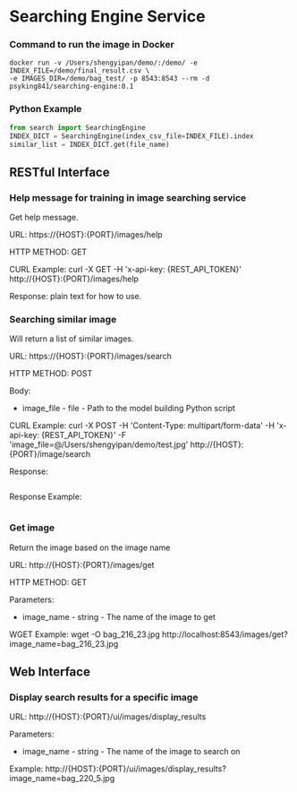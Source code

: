 # Searching Engine Service

### Command to run the image in Docker
```$bash
docker run -v /Users/shengyipan/demo/:/demo/ -e INDEX_FILE=/demo/final_result.csv \
-e IMAGES_DIR=/demo/bag_test/ -p 8543:8543 --rm -d psyking841/searching-engine:0.1
```

### Python Example
```python
from search import SearchingEngine
INDEX_DICT = SearchingEngine(index_csv_file=INDEX_FILE).index
similar_list = INDEX_DICT.get(file_name)
```

## RESTful Interface
### Help message for training in image searching service
Get help message.

URL: https://{HOST}:{PORT}/images/help

HTTP METHOD: GET

CURL Example:
curl -X GET -H 'x-api-key: {REST_API_TOKEN}' http://{HOST}:{PORT}/images/help

Response: plain text for how to use.

### Searching similar image
Will return a list of similar images.

URL: https://{HOST}:{PORT}/images/search

HTTP METHOD: POST

Body: 
* image_file - file - Path to the model building Python script

CURL Example:
curl -X POST -H 'Content-Type: multipart/form-data' -H 'x-api-key: {REST_API_TOKEN}' -F 'image_file=@/Users/shengyipan/demo/test.jpg' http://{HOST}:{PORT}/image/search

Response:
```
```

Response Example:
```
```

### Get image
Return the image based on the image name

URL: http://{HOST}:{PORT}/images/get

HTTP METHOD: GET

Parameters: 
* image_name - string - The name of the image to get

WGET Example:
wget -O bag_216_23.jpg http://localhost:8543/images/get?image_name=bag_216_23.jpg 

## Web Interface
### Display search results for a specific image

URL: http://{HOST}:{PORT}/ui/images/display_results

Parameters: 
* image_name - string - The name of the image to search on

Example:
http://{HOST}:{PORT}/ui/images/display_results?image_name=bag_220_5.jpg
